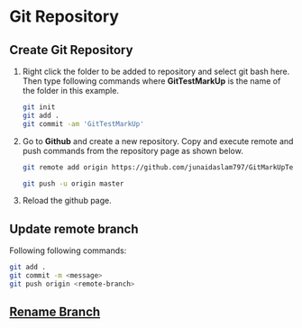 # Git Repository

## Create Git Repository

1. Right click the folder to be added to repository and select git bash here. Then type following commands where **GitTestMarkUp** is the name of the folder in this example.

    ```bash
    git init
    git add .
    git commit -am 'GitTestMarkUp'
    ```

1. Go to **Github** and create a new repository. Copy and execute remote and push commands from the repository page as shown below.

    ```bash
    git remote add origin https://github.com/junaidaslam797/GitMarkUpTest.git

    git push -u origin master
    ```

1. Reload the github page.

## Update remote branch

Following following commands:

```bash
git add .
git commit -m <message>
git push origin <remote-branch>
```

## [Rename Branch](https://linuxize.com/post/how-to-rename-local-and-remote-git-branch/)